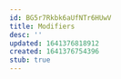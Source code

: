 ```yaml
---
id: BG5r7Rkbk6aUfNTr6HUwV
title: Modifiers
desc: ''
updated: 1641376818912
created: 1641376754396
stub: true
---
```


